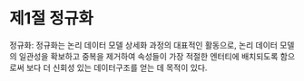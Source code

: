 # 제1절 정규화

정규화: 정규화는 논리 데이터 모델 상세화 과정의 대표적인 활동으로, 논리 데이터 모델의 일관성을 확보하고 중복을 제거하여 속성들이 가장 적절한 엔터티에 배치되도록 함으로써 
보다 더 신회성 있는 데이터구조를 얻는 데 목적이 있다. 
